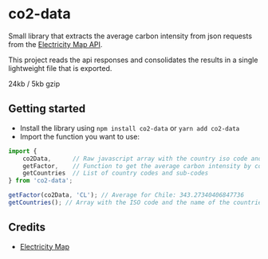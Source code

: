 # co2-data

Small library that extracts the average carbon intensity from json requests from the [Electricity Map API](https://www.electricitymap.org/map).

This project reads the api responses and consolidates the results in a single lightweight file that is exported.

24kb / 5kb gzip

## Getting started

- Install the library using `npm install co2-data` or `yarn add co2-data`
- Import the function you want to use:

```javascript
import { 
    co2Data,      // Raw javascript array with the country iso code and the average carbon intensity 
    getFactor,    // Function to get the average carbon intensity by country code
    getCountries  // List of country codes and sub-codes
} from 'co2-data';

getFactor(co2Data, 'CL'); // Average for Chile: 343.27340406847736
getCountries(); // Array with the ISO code and the name of the countries [{code: 'CL', 'Chile'},...]
```

## Credits
- [Electricity Map](https://www.electricitymap.org/map)
